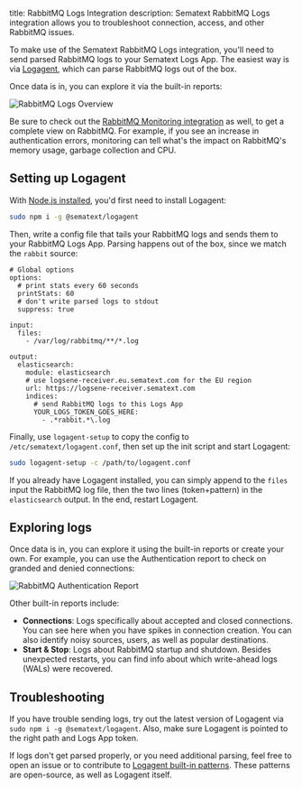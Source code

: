 title: RabbitMQ Logs Integration
description: Sematext RabbitMQ Logs integration allows you to troubleshoot connection, access, and other RabbitMQ issues.

To make use of the Sematext RabbitMQ Logs integration, you'll need to send parsed RabbitMQ logs to your Sematext Logs App. The easiest way is via [Logagent](../logagent/index.md), which can parse RabbitMQ logs out of the box.

Once data is in, you can explore it via the built-in reports: 

<img
  class="content-modal-image"
  alt="RabbitMQ Logs Overview"
  src="../../images/agents/rabbitmq_overview.png"
  title="RabbitMQ Logs Overview"
/>

Be sure to check out the [RabbitMQ Monitoring integration](./rabbitmq.md) as well, to get a complete view on RabbitMQ. For example, if you see an increase in authentication errors, monitoring can tell what's the impact on RabbitMQ's memory usage, garbage collection and CPU.

## Setting up Logagent

With [Node.js installed](https://nodejs.org/en/download/package-manager/), you'd first need to install Logagent:
```bash
sudo npm i -g @sematext/logagent
```

Then, write a config file that tails your RabbitMQ logs and sends them to your RabbitMQ Logs App. Parsing happens out of the box, since we match the `rabbit` source:
```
# Global options
options:
  # print stats every 60 seconds 
  printStats: 60
  # don't write parsed logs to stdout
  suppress: true

input:
  files:
    - /var/log/rabbitmq/**/*.log

output:
  elasticsearch:
    module: elasticsearch
    # use logsene-receiver.eu.sematext.com for the EU region
    url: https://logsene-receiver.sematext.com
    indices:
      # send RabbitMQ logs to this Logs App
      YOUR_LOGS_TOKEN_GOES_HERE:
        - .*rabbit.*\.log
```

Finally, use `logagent-setup` to copy the config to `/etc/sematext/logagent.conf`, then set up the init script and start Logagent:
```bash
sudo logagent-setup -c /path/to/logagent.conf
```

If you already have Logagent installed, you can simply append to the `files` input the RabbitMQ log file, then the two lines (token+pattern) in the `elasticsearch` output. In the end, restart Logagent.

## Exploring logs

Once data is in, you can explore it using the built-in reports or create your own. For example, you can use the Authentication report to check on granded and denied connections:

<img
  class="content-modal-image"
  alt="RabbitMQ Authentication Report"
  src="../../images/agents/rabbitmq_auth.png"
  title="RabbitMQ Authentication Report"
/>

Other built-in reports include:

- **Connections**: Logs specifically about accepted and closed connections. You can see here when you have spikes in connection creation. You can also identify noisy sources, users, as well as popular destinations.
- **Start & Stop**: Logs about RabbitMQ startup and shutdown. Besides unexpected restarts, you can find info about which write-ahead logs (WALs) were recovered.

## Troubleshooting

If you have trouble sending logs, try out the latest version of Logagent via `sudo npm i -g @sematext/logagent`. Also, make sure Logagent is pointed to the right path and Logs App token.

If logs don't get parsed properly, or you need additional parsing, feel free to open an issue or to contribute to [Logagent built-in patterns](https://github.com/sematext/logagent-js/blob/master/patterns.yml). These patterns are open-source, as well as Logagent itself.
